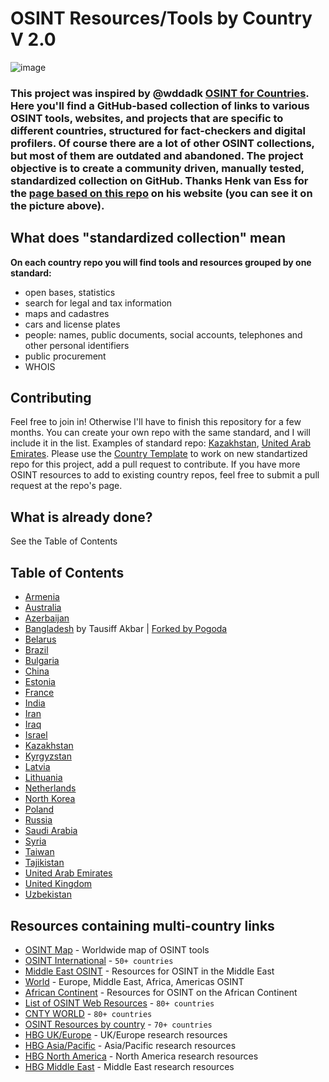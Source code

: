 # OSINT Resources/Tools by Country V 2.0 

![image](https://github.com/user-attachments/assets/a331f7af-2882-455d-8304-5fe8a55af76b)

### This project was inspired by @wddadk [OSINT for Countries](https://github.com/wddadk/OSINT-for-countries). Here you'll find a GitHub-based collection of links to various OSINT tools, websites, and projects that are specific to different countries, structured for fact-checkers and digital profilers. Of course there are a lot of other OSINT collections, but most of them are outdated and abandoned. The project objective is to create a community driven, manually tested, standardized collection on GitHub. Thanks Henk van Ess for the [page based on this repo](https://digitaldigging.org/osint/) on his website (you can see it on the picture above). 
## What does "standardized collection" mean 
**On each country repo you will find tools and resources grouped by one standard:** 
- open bases, statistics
- search for legal and tax information
- maps and cadastres
- cars and license plates
- people: names, public documents, social accounts, telephones and other personal identifiers
- public procurement
- WHOIS

## Contributing
Feel free to join in! Otherwise I'll have to finish this repository for a few months. You can create your own repo with the same standard, and I will include it in the list. Examples of standard repo: [Kazakhstan](https://github.com/paulpogoda/OSINT-Tools-Kazakhstan), [United Arab Emirates](https://github.com/paulpogoda/OSINT-Tools-Emirates). Please use the [Country Template](https://github.com/paulpogoda/OSINT-for-countries-V2.0/blob/main/Country%20Template) to work on new standartized repo for this project, add a pull request to contribute. If you have more OSINT resources to add to existing country repos, feel free to submit a pull request at the repo's page. 
## What is already done?
See the Table of Contents 

## Table of Contents
- [Armenia](https://github.com/paulpogoda/OSINT-Tools-Armenia/)
- [Australia](https://github.com/paulpogoda/OSINT-Tools-Australia/)
- [Azerbaijan](https://github.com/paulpogoda/OSINT-Tools-Azerbaijan/)
- [Bangladesh](https://github.com/seotausif/OSINT-Tools-Bangladesh) by Tausiff Akbar | [Forked by Pogoda](https://github.com/paulpogoda/OSINT-Tools-Bangladesh)
- [Belarus](https://github.com/paulpogoda/OSINT-Tools-Belarus)
- [Brazil](https://github.com/bgmello/OSINT-Tools-Brazil/)
- [Bulgaria](https://github.com/paulpogoda/OSINT-Tools-Bulgaria/tree/main)
- [China](https://github.com/paulpogoda/OSINT-Tools-China)
- [Estonia](https://github.com/paulpogoda/OSINT-Tools-Estonia)
- [France](https://github.com/Aegyr21/OSINT-Tools-France/)
- [India](https://github.com/paulpogoda/OSINT-Tools-India)
- [Iran](https://github.com/paulpogoda/OSINT-Tools-Iran)
- [Iraq](https://github.com/paulpogoda/OSINT-Tools-Iraq)
- [Israel](https://github.com/paulpogoda/OSINT-Tools-Israel)
- [Kazakhstan](https://github.com/paulpogoda/OSINT-Tools-Kazakhstan)
- [Kyrgyzstan](https://github.com/paulpogoda/OSINT-Tools-Kyrgyzstan)
- [Latvia](https://github.com/paulpogoda/OSINT-Tools-Latvia)
- [Lithuania](https://github.com/paulpogoda/OSINT-Tools-Lithuania)
- [Netherlands](https://github.com/paulpogoda/OSINT-Tools-Netherlands/tree/master)
- [North Korea](https://github.com/paulpogoda/OSINT-Tools-North-Korea)
- [Poland](https://github.com/paulpogoda/OSINT-Tools-Poland)
- [Russia](https://github.com/paulpogoda/OSINT-Tools-Russia)
- [Saudi Arabia](https://github.com/paulpogoda/OSINT-Tools-Saudi-Arabia)
- [Syria](https://github.com/paulpogoda/OSINT-Tools-Syria)
- [Taiwan](https://github.com/paulpogoda/OSINT-Tools-Taiwan)
- [Tajikistan](https://github.com/paulpogoda/OSINT-Tools-Tajikistan)
- [United Arab Emirates](https://github.com/paulpogoda/OSINT-Tools-Emirates)
- [United Kingdom](https://github.com/paulpogoda/OSINT-Tools-UK)
- [Uzbekistan](https://github.com/paulpogoda/OSINT-Tools-Uzbekistan)

## Resources containing multi-country links
- [OSINT Map](https://cybdetective.com/osintmap/) - Worldwide map of OSINT tools
- [OSINT International](https://start.me/p/7kDabv/osint-international) -  `50+ countries`
- [Middle East OSINT](https://start.me/p/jj8Y9a/middle-east-osint) - Resources for OSINT in the Middle East
- [World](https://start.me/p/lLaoXv/07-world) - Europe, Middle East, Africa, Americas OSINT
- [African Continent](https://start.me/p/m6OJgv/the-bbc-africa-eye-forensics-dashboard) - Resources for OSINT on the African Continent
- [List of OSINT Web Resources](https://github.com/OhShINT/ohshint.gitbook.io/blob/main/Lists_of_OSINT_Web_Resources/1-Complete-List-of-OSINT-Web-Resources.md#country-specific-search-engines-and-directories) -  `80+ countries`
- [CNTY WORLD](https://start.me/p/kxNv55/cnty-world) - `80+ countries`
- [OSINT Resources by country](https://start.me/p/kvAQBk/osint-resources-by-country) - `70+ countries`
- [HBG UK/Europe](https://start.me/p/VRMpYm/hbg-ukeurope-research-resources) - UK/Europe research resources
- [HBG Asia/Pacific](https://start.me/p/3KMwaw/hbg-asia-pacific-prospect-research-resources) - Asia/Pacific research resources
- [HBG North America](https://start.me/p/ZQdorV/hbg-north-america-prospect-research-links) - North America research resources
- [HBG Middle East](https://start.me/p/ZYaxaJ/hbg-middle-east-prospect-research-links) - Middle East research resources
